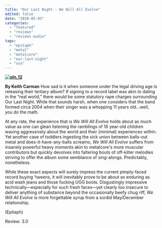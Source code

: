 ```yaml
---
title: "Our Last Night - We Will All Evolve"
edited: false
date: "2010-05-03"
categories:
  - "featured"
  - "reviews"
  - "reviews-audio"
tags:
  - "epitaph"
  - "metal"
  - "metalcore"
  - "our-last-night"
  - "usa"
---
```


**[![oln_12](http://www.hellbound.ca/wp-content/uploads/2010/05/oln_12.jpg "oln_12")](http://www.hellbound.ca/wp-content/uploads/2010/05/oln_12.jpg)**

**By Keith Carman** How sad is it when someone under the legal driving age is releasing their tertiary album? If signing to a record label was akin to dating in the “real world,” there would be some statutory rape charges surrounding Our Last Night. While that sounds harsh, when one considers that the band formed circa 2004 when their singer was a whopping 11 years old...well, you do the math.

At any rate, the experience that is _We Will All Evolve_ holds about as much value as one can glean listening the ramblings of 16 year-old children waxing aggressively about the world and their (minimal) experiences within. Yet another case of toddlers ingesting the sick union between balls-out metal and does-it-have-any-balls screamo, _We Will All Evolve_ suffers from insanely powerful heavy moments akin to metalcore's more muscular contributors but quickly devolves into faltering bouts of off-kilter melodies striving to offer the album some semblance of sing-alongs. Predictably, nonetheless.

While these exact aspects will surely impress the current pimply-faced record buying 'tweens, it will inevitably prove to be about as enduring as acid wash jeans and those fucking UGG boots. Disgustingly impressive technically—especially for such fresh faces—yet clearly too insecure to deliver anything of substance beyond the occasionally beefy chug riff, _We Will All Evolve_ is more forgettable syrup from a sordid May/December relationship.

(Epitaph)

Review: 3.0
